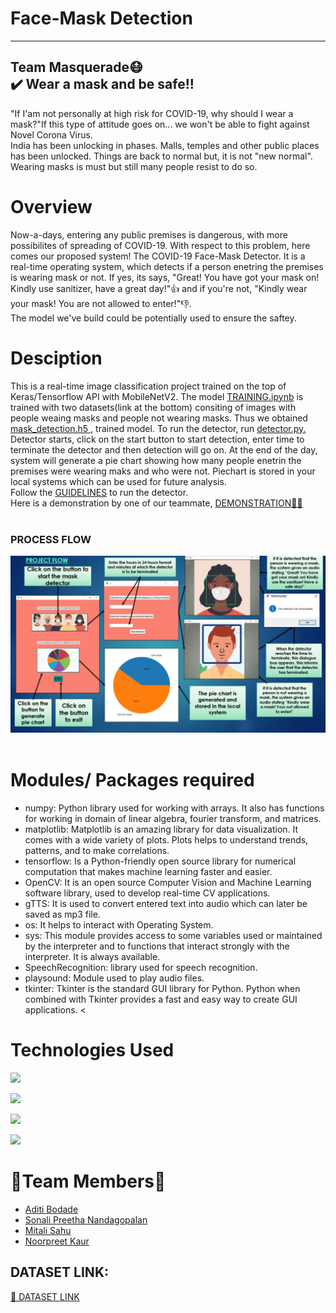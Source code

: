 # Face-Mask Detection
---
**Team Masquerade**:mask: <br/>:heavy_check_mark: Wear a mask and be safe!! 
---
"If I'am not personally at high risk for COVID-19, why should I wear a mask?"If this type of attitude goes on... we won't be able to fight against Novel Corona Virus.<br/>
India has been unlocking in phases. Malls, temples and other public places has been unlocked. Things are back to normal but, it is not "new normal". Wearing masks is must but still many people resist to do so.

# Overview

Now-a-days, entering any public premises is dangerous, with more possibilites of spreading of COVID-19. With respect to this problem, here comes our proposed system! The COVID-19 Face-Mask Detector. It is a real-time operating system, which detects if a person enetring the premises is wearing mask or not. If yes, its says, "Great! You have got your mask on! Kindly use sanitizer, have a great day!":thumbsup: and if you're not, "Kindly wear your mask! You are not allowed to enter!":thumbsdown:. <br/>The model we've build could be potentially used to ensure the saftey.

# Desciption
This is a real-time image classification project trained on the top of Keras/Tensorflow API with MobileNetV2. The model <a href="https://github.com/SheCodes-IEEE-CIS-GHRCE/Face-Mask-Detection/blob/main/TRAINING.ipynb"> TRAINING.ipynb</a> is trained with two datasets(link at the bottom) consiting of images with people weaing masks and people not wearing masks. Thus we obtained <a href="https://github.com/SheCodes-IEEE-CIS-GHRCE/Face-Mask-Detection/blob/main/mask_detection.h5"> mask_detection.h5 </a>, trained model. To run the detector, run <a href="https://github.com/SheCodes-IEEE-CIS-GHRCE/Face-Mask-Detection/blob/main/detector.py"> detector.py. </a> Detector starts, click on the start button to start detection, enter time to terminate the detector and then detection will go on. At the end of the day, system will generate a pie chart showing how many people enetrin the premises were wearing maks and who were not. Piechart is stored in your local systems which can be used for future analysis.</br> Follow the <a href="https://drive.google.com/drive/folders/1xYgh4S8fPZMW2Q-umZ_6_MjenBrSWEKO?usp=sharing">GUIDELINES</a> to run the detector.</br>Here is a demonstration by one of our teammate,
<a href="https://drive.google.com/file/d/1Iro2nYpVpV3_M1ukq9m6mI9yr-4h4uay/view?usp=drivesdk"> DEMONSTRATION:woman_technologist: </a>
<br></br>

### PROCESS FLOW 
<img src="https://github.com/SheCodes-IEEE-CIS-GHRCE/Face-Mask-Detection/blob/main/PROCESS%20FLOW.jpeg">
<br></br>

# Modules/ Packages required
* numpy: Python library used for working with arrays. It also has functions for working in domain of linear algebra, fourier transform, and matrices.
* matplotlib: Matplotlib is an amazing library for data visualization. It comes with a wide variety of plots. Plots helps to understand trends, patterns, and to make correlations.
* tensorflow: Is a Python-friendly open source library for numerical computation that makes machine learning faster and easier.
* OpenCV: It is an open source Computer Vision and Machine Learning software library, used to develop real-time CV applications.
* gTTS: It is used to convert entered text into audio which can later be saved as mp3 file.
* os: It helps to interact with Operating System.
* sys: This module provides access to some variables used or maintained by the interpreter and to functions that interact strongly with the interpreter. It is always available.
* SpeechRecognition: library used for speech recognition.
* playsound: Module used to play audio files.
* tkinter: Tkinter is the standard GUI library for Python. Python when combined with Tkinter provides a fast and easy way to create GUI applications. 
<
# Technologies Used
![](https://forthebadge.com/images/badges/made-with-python.svg)

[<img target="_blank" src="https://keras.io/img/logo.png" width=200>](https://keras.io/) 

[<img target="_blank" src="https://scikit-learn.org/stable/_static/scikit-learn-logo-small.png" width=170>](https://scikit-learn.org/stable/_static/scikit-learn-logo-small.png)

[<img target="_blank" src="https://www.gstatic.com/devrel-devsite/prod/vbf66214f2f7feed2e5d8db155bab9ace53c57c494418a1473b23972413e0f3ac/tensorflow/images/lockup.svg" width=280>](https://www.gstatic.com/devrel-devsite/prod/vbf66214f2f7feed2e5d8db155bab9ace53c57c494418a1473b23972413e0f3ac/tensorflow/images/lockup.svg)




# :two_women_holding_hands:Team Members:two_women_holding_hands:
* <a href="https://github.com/aditibodade">Aditi Bodade</a>
* <a href="https://github.com/Sonali2824">Sonali Preetha Nandagopalan</a>
* <a href="https://github.com/Mitaliii">Mitali Sahu</a>
* <a href="https://github.com/NoorpreetKaur">Noorpreet Kaur</a>


## DATASET LINK:
<a href="https://drive.google.com/drive/folders/1XDte2DL2Mf_hw4NsmGst7QtYoU7sMBVG"> 📂 DATASET LINK </a>
<br></br>
